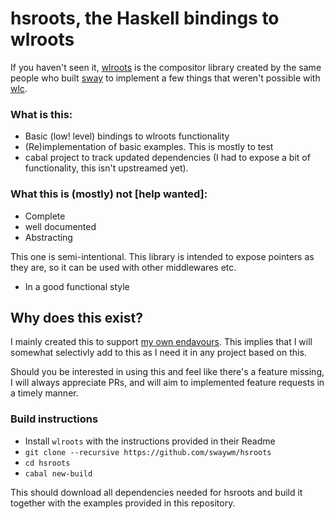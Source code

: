 # hsroots, the Haskell bindings to wlroots

If you haven't seen it, [wlroots](https://github.com/swaywm/wlroots) is the compositor library created by the same people who built [sway](https://github.com/swaywm/sway) to implement a few things that weren't possible with [wlc](https://github.com/Cloudef/wlc).

### What is this:

* Basic (low! level) bindings to wlroots functionality
* (Re)implementation of basic examples. This is mostly to test
* cabal project to track updated dependencies (I had to expose a bit of functionality, this isn't upstreamed yet).

### What this is (mostly) not [help wanted]:

* Complete
* well documented
* Abstracting

This one is semi-intentional. This library is intended to expose pointers as they are, so it can be used with other middlewares etc.
* In a good functional style

## Why does this exist?

I mainly created this to support [my own endavours](https://github.com/Ongy/waymonad).
This implies that I will somewhat selectivly add to this as I need it in any project based on this.

Should you be interested in using this and feel like there's a feature missing, I will always appreciate PRs, and will aim to implemented feature requests in a timely manner.

### Build instructions

* Install `wlroots` with the instructions provided in their Readme
* `git clone --recursive https://github.com/swaywm/hsroots`
* `cd hsroots`
* `cabal new-build`

This should download all dependencies needed for hsroots and build it together
with the examples provided in this repository.
